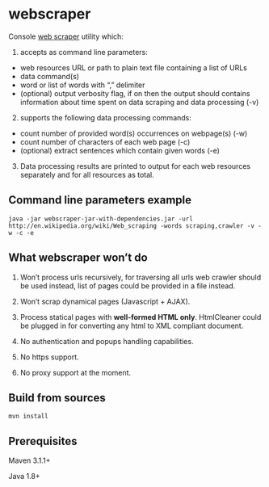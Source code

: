 webscraper
==========

Console [web scraper](http://en.wikipedia.org/wiki/Web_scraping) utility which:

1. accepts as command line parameters:

 - web resources URL or path to plain text file containing a list of URLs
 - data command(s)
 - word or list of words with “,” delimiter
 - (optional) output verbosity flag, if on then the output should contains information about time spent on data scraping and data processing (-v)

2. supports the following data processing commands:

 - count number of provided word(s) occurrences on webpage(s) (-w)
 - count number of characters of each web page (-c)
 - (optional) extract sentences which contain given words (-e)

3. Data processing results are printed to output for each web resources separately and for all resources as total.

Command line parameters example
-------------------------------

    java -jar webscraper-jar-with-dependencies.jar -url http://en.wikipedia.org/wiki/Web_scraping -words scraping,crawler -v -w -c -e   
    
What webscraper won’t do
------------------------

1. Won’t process urls recursively, for traversing all urls web crawler should be used instead, list of pages could be provided in a file instead.
  
2. Won’t scrap dynamical pages (Javascript + AJAX).
  
3. Process statical pages with __well-formed HTML only__.  HtmlCleaner could be plugged in for converting any html to XML compliant document.
  
4. No authentication and popups handling capabilities.

5. No https support.
  
6. No proxy support at the moment.
  
Build from sources
------------------

    mvn install

Prerequisites
-------------
Maven 3.1.1+

Java 1.8+
